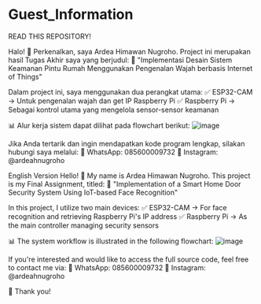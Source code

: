 # Guest_Information
READ THIS REPOSITORY!


Halo! 👋 Perkenalkan, saya Ardea Himawan Nugroho.
Project ini merupakan hasil Tugas Akhir saya yang berjudul:
📌 "Implementasi Desain Sistem Keamanan Pintu Rumah Menggunakan Pengenalan Wajah berbasis Internet of Things"

Dalam project ini, saya menggunakan dua perangkat utama:
✅ ESP32-CAM → Untuk pengenalan wajah dan get IP Raspberry Pi
✅ Raspberry Pi → Sebagai kontrol utama yang mengelola sensor-sensor keamanan

📊 Alur kerja sistem dapat dilihat pada flowchart berikut:
![image](https://github.com/user-attachments/assets/f0f6e0f3-8f82-464f-b0cd-c65f4e9b6e84)

Jika Anda tertarik dan ingin mendapatkan kode program lengkap, silakan hubungi saya melalui:
📲 WhatsApp: 085600009732
📸 Instagram: @ardeahnugroho

English Version
Hello! 👋 My name is Ardea Himawan Nugroho.
This project is my Final Assignment, titled:
📌 "Implementation of a Smart Home Door Security System Using IoT-based Face Recognition"

In this project, I utilize two main devices:
✅ ESP32-CAM → For face recognition and retrieving Raspberry Pi's IP address
✅ Raspberry Pi → As the main controller managing security sensors

📊 The system workflow is illustrated in the following flowchart:
![image](https://github.com/user-attachments/assets/47478ef9-40d4-432d-8e56-d289dce99f78)


If you're interested and would like to access the full source code, feel free to contact me via:
📲 WhatsApp: 085600009732
📸 Instagram: @ardeahnugroho

🚀 Thank you!
